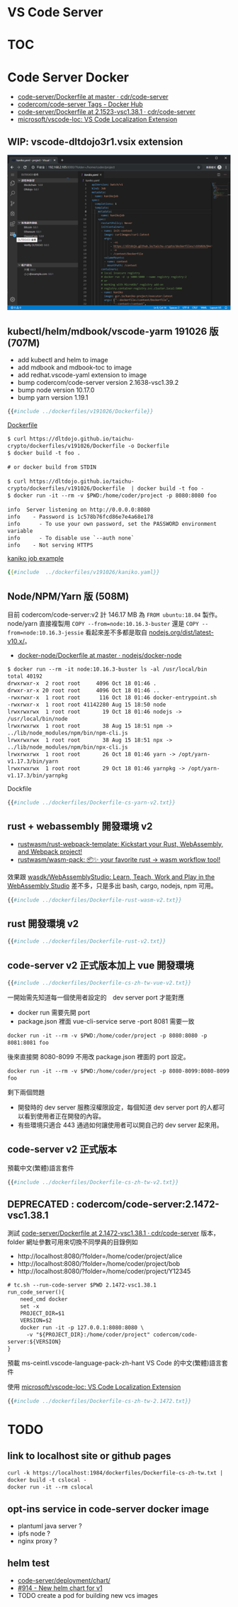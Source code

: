 # VS Code Server

# TOC
<!-- toc -->

# Code Server Docker 

- [code-server/Dockerfile at master · cdr/code-server](https://github.com/cdr/code-server/blob/master/Dockerfile)
- [codercom/code-server Tags - Docker Hub](https://hub.docker.com/r/codercom/code-server/tags)
- [code-server/Dockerfile at 2.1523-vsc1.38.1 · cdr/code-server](https://github.com/cdr/code-server/blob/2.1523-vsc1.38.1/Dockerfile)
- [microsoft/vscode-loc: VS Code Localization Extension](https://github.com/Microsoft/vscode-loc)


## WIP: vscode-dltdojo3r1.vsix extension

![vscode-dltdojo3-v191025.png](../images/vscode-dltdojo3-v191025.png)

## kubectl/helm/mdbook/vscode-yarm 191026 版 (707M)

- add kubectl and helm to image
- add mdbook and mdbook-toc to image
- add redhat.vscode-yaml extension to image
- bump codercom/code-server version 2.1638-vsc1.39.2
- bump node version 10.17.0
- bump yarn version 1.19.1

```dockerfile
{{#include ../dockerfiles/v191026/Dockerfile}}
```

[Dockerfile](https://dltdojo.github.io/taichu-crypto/dockerfiles/v191026/Dockerfile)

```shell
$ curl https://dltdojo.github.io/taichu-crypto/dockerfiles/v191026/Dockerfile -o Dockerfile
$ docker build -t foo .

# or docker build from STDIN

$ curl https://dltdojo.github.io/taichu-crypto/dockerfiles/v191026/Dockerfile  | docker build -t foo -
$ docker run -it --rm -v $PWD:/home/coder/project -p 8080:8080 foo 

info  Server listening on http://0.0.0.0:8080
info    - Password is 1c578b76fcd86e7e4a68e178
info      - To use your own password, set the PASSWORD environment variable
info      - To disable use `--auth none`
info    - Not serving HTTPS
```

[kaniko job example](https://dltdojo.github.io/taichu-crypto/dockerfiles/v191026/kaniko.yaml)

```yaml
{{#include  ../dockerfiles/v191026/kaniko.yaml}}
```



## Node/NPM/Yarn 版 (508M)

目前 codercom/code-server:v2 計 146.17 MB 為 `FROM ubuntu:18.04` 製作。node/yarn 直接複製用 `COPY --from=node:10.16.3-buster` 還是 `COPY --from=node:10.16.3-jessie` 看起來差不多都是取自 [nodejs.org/dist/latest-v10.x/](https://nodejs.org/dist/latest-v10.x/)。

- [docker-node/Dockerfile at master · nodejs/docker-node](https://github.com/nodejs/docker-node/blob/master/10/buster/Dockerfile)

```
$ docker run --rm -it node:10.16.3-buster ls -al /usr/local/bin
total 40192
drwxrwxr-x  2 root root     4096 Oct 18 01:46 .
drwxr-xr-x 20 root root     4096 Oct 18 01:46 ..
-rwxrwxr-x  1 root root      116 Oct 18 01:46 docker-entrypoint.sh
-rwxrwxr-x  1 root root 41142280 Aug 15 18:50 node
lrwxrwxrwx  1 root root       19 Oct 18 01:46 nodejs -> /usr/local/bin/node
lrwxrwxrwx  1 root root       38 Aug 15 18:51 npm -> ../lib/node_modules/npm/bin/npm-cli.js
lrwxrwxrwx  1 root root       38 Aug 15 18:51 npx -> ../lib/node_modules/npm/bin/npx-cli.js
lrwxrwxrwx  1 root root       26 Oct 18 01:46 yarn -> /opt/yarn-v1.17.3/bin/yarn
lrwxrwxrwx  1 root root       29 Oct 18 01:46 yarnpkg -> /opt/yarn-v1.17.3/bin/yarnpkg
```

Dockfile

```dockerfile
{{#include ../dockerfiles/Dockerfile-cs-yarn-v2.txt}}
```

## rust + webassembly 開發環境 v2

- [rustwasm/rust-webpack-template: Kickstart your Rust, WebAssembly, and Webpack project!](https://github.com/rustwasm/rust-webpack-template)
- [rustwasm/wasm-pack: 📦✨ your favorite rust -> wasm workflow tool!](https://github.com/rustwasm/wasm-pack)

效果跟 [wasdk/WebAssemblyStudio: Learn, Teach, Work and Play in the WebAssembly Studio](https://github.com/wasdk/WebAssemblyStudio) 差不多，只是多出 bash, cargo, nodejs, npm 可用。


```dockerfile
{{#include ../dockerfiles/Dockerfile-rust-wasm-v2.txt}}
```

## rust 開發環境 v2

```dockerfile
{{#include ../dockerfiles/Dockerfile-rust-v2.txt}}
```

## code-server v2 正式版本加上 vue 開發環境

```dockerfile
{{#include ../dockerfiles/Dockerfile-cs-zh-tw-vue-v2.txt}}
```

一開始需先知道每一個使用者設定的　dev server port 才能對應

- docker run 需要先開 port
- package.json 裡面 vue-cli-service serve -port 8081 需要一致

```
docker run -it --rm -v $PWD:/home/coder/project -p 8080:8080 -p 8081:8081 foo
```

後來直接開 8080-8099 不用改 package.json 裡面的 port 設定。

```
docker run -it --rm -v $PWD:/home/coder/project -p 8080-8099:8080-8099 foo
```

剩下兩個問題

- 開發時的 dev server 服務沒權限設定，每個知道 dev server port 的人都可以看到使用者正在開發的內容。
- 有些環境只適合 443 通過如何讓使用者可以開自己的 dev server 起來用。

## code-server v2 正式版本

預載中文(繁體)語言套件

```dockerfile
{{#include ../dockerfiles/Dockerfile-cs-zh-tw-v2.txt}}
```

## DEPRECATED : codercom/code-server:2.1472-vsc1.38.1

測試 [code-server/Dockerfile at 2.1472-vsc1.38.1 · cdr/code-server](https://github.com/cdr/code-server/blob/2.1472-vsc1.38.1/Dockerfile) 版本，folder 網址參數可用來切換不同學員的目錄例如

- http://localhost:8080/?folder=/home/coder/project/alice
- http://localhost:8080/?folder=/home/coder/project/bob
- http://localhost:8080/?folder=/home/coder/project/Y12345


```
# tc.sh --run-code-server $PWD 2.1472-vsc1.38.1
run_code_server(){
    need_cmd docker
    set -x
    PROJECT_DIR=$1
    VERSION=$2
    docker run -it -p 127.0.0.1:8080:8080 \
      -v "${PROJECT_DIR}:/home/coder/project" codercom/code-server:${VERSION}
}
```

預載 ms-ceintl.vscode-language-pack-zh-hant VS Code 的中文(繁體)語言套件

使用 [microsoft/vscode-loc: VS Code Localization Extension](https://github.com/Microsoft/vscode-loc)

```dockerfile
{{#include ../dockerfiles/Dockerfile-cs-zh-tw-2.1472.txt}}
```

# TODO

## link to localhost site or github pages

```shell
curl -k https://localhost:1984/dockerfiles/Dockerfile-cs-zh-tw.txt | docker build -t cslocal -
docker run -it --rm cslocal
```

## opt-ins service in code-server docker image

- plantuml java server ?
- ipfs node ?
- nginx proxy ?

## helm test

- [code-server/deployment/chart/](https://github.com/cdr/code-server/tree/master/deployment/chart)
- [#914 - New helm chart for v1](https://github.com/cdr/code-server/pull/917/files)
- TODO create a pod for building new vcs images  